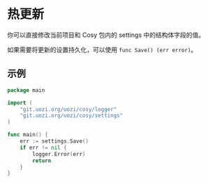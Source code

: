 # 热更新
你可以直接修改当前项目和 Cosy 包内的 settings 中的结构体字段的值。

如果需要将更新的设置持久化，可以使用 `func Save() (err error)`。

## 示例
```go
package main

import (
    "git.uozi.org/uozi/cosy/logger"
    "git.uozi.org/uozi/cosy/settings"
)

func main() {
    err := settings.Save()
    if err != nil {
        logger.Error(err)
        return 
    }
}
```
